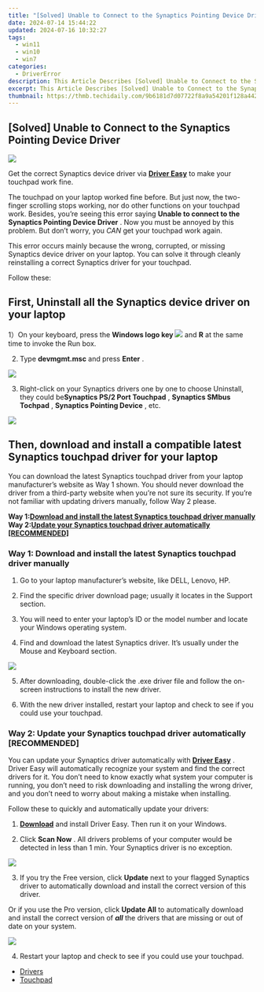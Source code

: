 ```yaml
---
title: "[Solved] Unable to Connect to the Synaptics Pointing Device Driver"
date: 2024-07-14 15:44:22
updated: 2024-07-16 10:32:27
tags:
  - win11
  - win10
  - win7
categories:
  - DriverError
description: This Article Describes [Solved] Unable to Connect to the Synaptics Pointing Device Driver
excerpt: This Article Describes [Solved] Unable to Connect to the Synaptics Pointing Device Driver
thumbnail: https://thmb.techidaily.com/9b6181d7d07722f8a9a54201f128a4424f9e657e4070376880c0b424223e6faa.jpg
---
```


## [Solved] Unable to Connect to the Synaptics Pointing Device Driver

![](https://images.drivereasy.com/wp-content/uploads/2017/11/img_5a02c6b150402.png)

 Get the correct Synaptics device driver via **[Driver Easy](https://tools.techidaily.com/drivereasy/download/)**  to make your touchpad work fine.

 The touchpad on your laptop worked fine before. But just now, the two-finger scrolling stops working, nor do other functions on your touchpad work. Besides, you’re seeing this error saying **Unable to connect to the Synaptics Pointing Device Driver** . Now you must be annoyed by this problem. But don’t worry, you _CAN_  get your touchpad work again.

 This error occurs mainly because the wrong, corrupted, or missing Synaptics device driver on your laptop. You can solve it through cleanly reinstalling a correct Synaptics driver for your touchpad.

Follow these:

## First, Uninstall all the Synaptics device driver on your laptop

 1）On your keyboard, press the   **Windows logo key ![](https://images.drivereasy.com/wp-content/uploads/2017/11/win-key.png)**  and **R**  at the same time to invoke the Run box.

 2) Type **devmgmt.msc**  and press **Enter** .

![](https://images.drivereasy.com/wp-content/uploads/2017/11/img_5a03c6afb7e57.png)

 3) Right-click on your Synaptics drivers one by one to choose Uninstall, they could be**Synaptics PS/2 Port Touchpad** , **Synaptics SMbus Tochpad** , **Synaptics Pointing Device** , etc.

![](https://images.drivereasy.com/wp-content/uploads/2017/11/img_5a03cd1c1dd72.jpg)

## Then, download and install a compatible latest Synaptics touchpad driver for your laptop

 You can download the latest Synaptics touchpad driver from your laptop manufacturer’s website as Way 1 shown. You should never download the driver from a third-party website when you’re not sure its security. If you’re not familiar with updating drivers manually, follow Way 2 please.

 **Way 1:[Download and install the latest Synaptics touchpad driver manually](https://sentrypc.7eer.net/dkpkgn)**
 **Way 2:[Update your Synaptics touchpad driver automatically \[RECOMMENDED\]](#WAY2)**

### Way 1: Download and install the latest Synaptics touchpad driver manually

 1) Go to your laptop manufacturer’s website, like DELL, Lenovo, HP.

 2) Find the specific driver download page; usually it locates in the Support section.

 3) You will need to enter your laptop’s ID or the model number and locate your Windows operating system.

 4) Find and download the latest Synaptics driver. It’s usually under the Mouse and Keyboard section.

![](https://images.drivereasy.com/wp-content/uploads/2017/11/img_59fc1a4f77b8b.png)

 5) After downloading, double-click the .exe driver file and follow the on-screen instructions to install the new driver.

 6) With the new driver installed, restart your laptop and check to see if you could use your touchpad.

### Way 2: Update your Synaptics touchpad driver automatically \[RECOMMENDED\]

 You can update your Synaptics driver automatically with **[Driver Easy](https://tools.techidaily.com/drivereasy/download/)**  .  Driver Easy will automatically recognize your system and find the correct drivers for it. You don’t need to know exactly what system your computer is running, you don’t need to risk downloading and installing the wrong driver, and you don’t need to worry about making a mistake when installing.

Follow these to quickly and automatically update your drivers:

 1) **[Download](https://tools.techidaily.com/drivereasy/download/)**   and install Driver Easy. Then run it on your Windows.

 2) Click **Scan Now** . All drivers problems of your computer would be detected in less than 1 min. Your Synaptics driver is no exception.

![](https://images.drivereasy.com/wp-content/uploads/2017/10/img_59f2a409cd545.jpg)

 3) If you try the Free version, click **Update**  next to your flagged Synaptics driver to automatically download and install the correct version of this driver.

 Or if you use the Pro version, click **Update All**  to automatically download and install the correct version of **_all_** the drivers that are missing or out of date on your system.

![](https://images.drivereasy.com/wp-content/uploads/2017/11/img_5a03f99377966.jpg)

 4) Restart your laptop and check to see if you could use your touchpad.

* [Drivers](https://tools.techidaily.com/drivereasy/download/)
* [Touchpad](https://bellelily.pxf.io/m5azgm)

<ins class="adsbygoogle"
     style="display:block"
     data-ad-format="autorelaxed"
     data-ad-client="ca-pub-7571918770474297"
     data-ad-slot="1223367746"></ins>



<ins class="adsbygoogle"
     style="display:block"
     data-ad-client="ca-pub-7571918770474297"
     data-ad-slot="8358498916"
     data-ad-format="auto"
     data-full-width-responsive="true"></ins>

